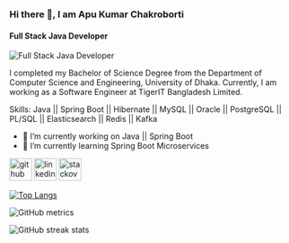 ### Hi there 👋, I am Apu Kumar Chakroborti
#### Full Stack Java Developer
![Full Stack Java Developer](https://media.licdn.com/dms/image/D5616AQF2OH9qLx6EeQ/profile-displaybackgroundimage-shrink_350_1400/0/1665839906059?e=1677110400&v=beta&t=VLFjXIKiRP66yeqhETR6Pi1c00anJkg0N7ajMX_QUyg)

I completed my Bachelor of Science Degree from the Department of Computer Science and Engineering, University of Dhaka. Currently, I am working as a Software Engineer at TigerIT Bangladesh Limited.

Skills: Java || Spring Boot || Hibernate || MySQL || Oracle || PostgreSQL || PL/SQL || Elasticsearch || Redis || Kafka

- 🔭 I’m currently working on Java || Spring Boot 
- 🌱 I’m currently learning Spring Boot Microservices 


[<img src='https://cdn.jsdelivr.net/npm/simple-icons@3.0.1/icons/github.svg' alt='github' height='40'>](https://github.com/apuchakroborti)  [<img src='https://cdn.jsdelivr.net/npm/simple-icons@3.0.1/icons/linkedin.svg' alt='linkedin' height='40'>](https://www.linkedin.com/in/https://www.linkedin.com/in/apu-kumar-chakroborti-771312116//)  [<img src='https://cdn.jsdelivr.net/npm/simple-icons@3.0.1/icons/stackoverflow.svg' alt='stackoverflow' height='40'>](https://stackoverflow.com/users/https://stackoverflow.com/users/5939390/chakroborti-apu)  

[![Top Langs](https://github-readme-stats.vercel.app/api/top-langs/?username=apuchakroborti)](https://github.com/anuraghazra/github-readme-stats)

![GitHub metrics](https://metrics.lecoq.io/apuchakroborti)  

![GitHub streak stats](https://streak-stats.demolab.com/?user=apuchakroborti)  

